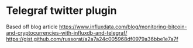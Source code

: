# Telegraf twitter plugin

Based off blog article
https://www.influxdata.com/blog/monitoring-bitcoin-and-cryptocurrencies-with-influxdb-and-telegraf/
https://gist.github.com/russorat/a2a7a24c005968df0979a36bbe1e7a7f

